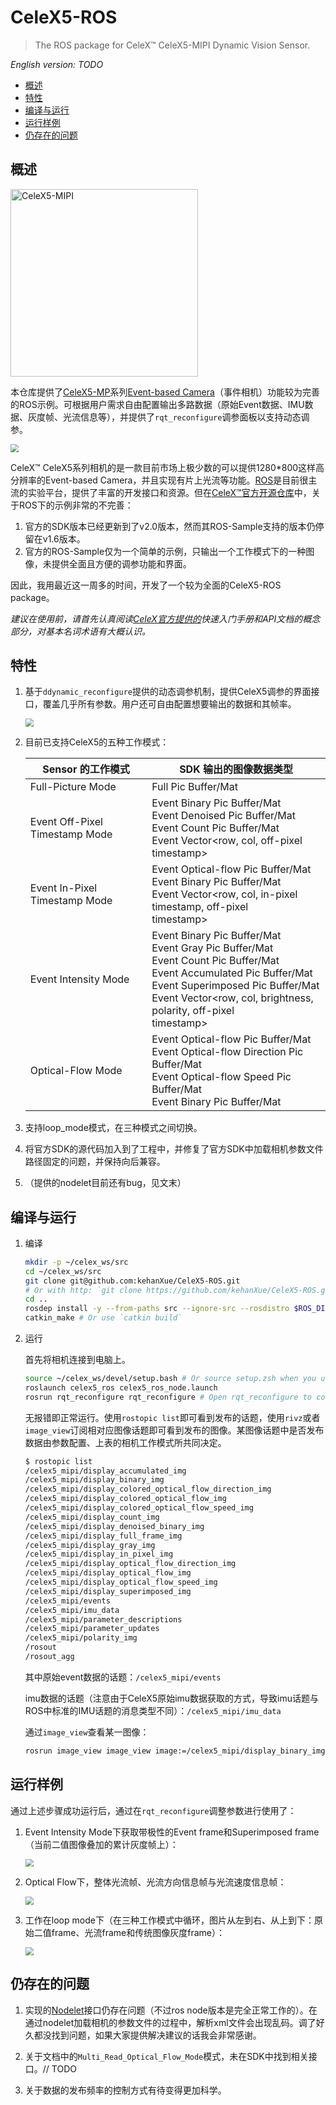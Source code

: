 # CeleX5-ROS

> The ROS package for CeleX™ CeleX5-MIPI Dynamic Vision Sensor.

*English version: TODO*

- [概述](#概述)
- [特性](#特性)
- [编译与运行](#编译与运行)
- [运行样例](#运行样例)
- [仍存在的问题](#仍存在的问题)

## 概述

<img src="assets/242069421.jpg" height="300" alt="CeleX5-MIPI"/>



本仓库提供了[CeleX5-MP](http://www.celepixel.com/#/Samples)系列[Event-based Camera](https://en.wikipedia.org/wiki/Event_camera)（事件相机）功能较为完善的ROS示例。可根据用户需求自由配置输出多路数据（原始Event数据、IMU数据、灰度帧、光流信息等），并提供了`rqt_reconfigure`调参面板以支持动态调参。

<img src="assets/Screenshot from 2020-01-22 21-16-52.png" style="zoom:80%;" />

CeleX™ CeleX5系列相机的是一款目前市场上极少数的可以提供1280*800这样高分辨率的Event-based Camera，并且实现有片上光流等功能。[ROS](https://www.ros.org/)是目前很主流的实验平台，提供了丰富的开发接口和资源。但在[CeleX™官方开源仓库](https://github.com/CelePixel/CeleX5-MIPI)中，关于ROS下的示例非常的不完善：

1. 官方的SDK版本已经更新到了v2.0版本，然而其ROS-Sample支持的版本仍停留在v1.6版本。
2. 官方的ROS-Sample仅为一个简单的示例，只输出一个工作模式下的一种图像，未提供全面且方便的调参功能和界面。

因此，我用最近这一周多的时间，开发了一个较为全面的CeleX5-ROS package。

*建议在使用前，请首先认真阅读[CeleX官方提供的](https://github.com/CelePixel/CeleX5-MIPI/tree/master/Documentation)快速入门手册和API文档的概念部分，对基本名词术语有大概认识。*

## 特性

1. 基于`ddynamic_reconfigure`提供的动态调参机制，提供CeleX5调参的界面接口，覆盖几乎所有参数。用户还可自由配置想要输出的数据和其帧率。

   <img src="assets/Screenshot from 2020-01-22 21-22-20.png" style="zoom:80%;" />

2. 目前已支持CeleX5的五种工作模式：

   | Sensor 的工作模式              | SDK 输出的图像数据类型                                       |
   | ------------------------------ | ------------------------------------------------------------ |
   | Full-Picture Mode              | Full Pic Buffer/Mat                                          |
   | Event Off-Pixel Timestamp Mode | Event Binary Pic Buffer/Mat<br/>Event Denoised Pic Buffer/Mat<br/>Event Count Pic Buffer/Mat<br/>Event Vector<row, col, off-pixel timestamp> |
   | Event In-Pixel Timestamp Mode  | Event Optical-flow Pic Buffer/Mat<br/>Event Binary Pic Buffer/Mat<br/>Event Vector<row, col, in-pixel timestamp, off-pixel<br/>timestamp> |
   | Event Intensity Mode           | Event Binary Pic Buffer/Mat<br/>Event Gray Pic Buffer/Mat<br/>Event Count Pic Buffer/Mat<br/>Event Accumulated Pic Buffer/Mat<br/>Event Superimposed Pic Buffer/Mat<br/>Event Vector<row, col, brightness, polarity, off-pixel<br/>timestamp> |
   | Optical-Flow Mode              | Event Optical-flow Pic Buffer/Mat<br/>Event Optical-flow Direction Pic Buffer/Mat<br/>Event Optical-flow Speed Pic Buffer/Mat<br/>Event Binary Pic Buffer/Mat |

3. 支持loop_mode模式，在三种模式之间切换。

4. 将官方SDK的源代码加入到了工程中，并修复了官方SDK中加载相机参数文件路径固定的问题，并保持向后兼容。

5. （提供的nodelet目前还有bug，见文末）

## 编译与运行

1. 编译

   ```bash
   mkdir -p ~/celex_ws/src
   cd ~/celex_ws/src
   git clone git@github.com:kehanXue/CeleX5-ROS.git
   # Or with http: `git clone https://github.com/kehanXue/CeleX5-ROS.git`
   cd ..
   rosdep install -y --from-paths src --ignore-src --rosdistro $ROS_DISTRO
   catkin_make # Or use `catkin build`
   ```

2. 运行

   首先将相机连接到电脑上。
   
   ```bash
   source ~/celex_ws/devel/setup.bash # Or source setup.zsh when you use zsh
   roslaunch celex5_ros celex5_ros_node.launch
   rosrun rqt_reconfigure rqt_reconfigure # Open rqt_reconfigure to config
   ```
   
   无报错即正常运行。使用`rostopic list`即可看到发布的话题，使用`rivz`或者`image_view`订阅相对应图像话题即可看到发布的图像。某图像话题中是否发布数据由参数配置、上表的相机工作模式所共同决定。
   
   ```bash
   $ rostopic list 
   /celex5_mipi/display_accumulated_img
   /celex5_mipi/display_binary_img
   /celex5_mipi/display_colored_optical_flow_direction_img
   /celex5_mipi/display_colored_optical_flow_img
   /celex5_mipi/display_colored_optical_flow_speed_img
   /celex5_mipi/display_count_img
   /celex5_mipi/display_denoised_binary_img
   /celex5_mipi/display_full_frame_img
   /celex5_mipi/display_gray_img
   /celex5_mipi/display_in_pixel_img
   /celex5_mipi/display_optical_flow_direction_img
   /celex5_mipi/display_optical_flow_img
   /celex5_mipi/display_optical_flow_speed_img
   /celex5_mipi/display_superimposed_img
   /celex5_mipi/events
   /celex5_mipi/imu_data
   /celex5_mipi/parameter_descriptions
   /celex5_mipi/parameter_updates
   /celex5_mipi/polarity_img
   /rosout
   /rosout_agg
   ```
   
   其中原始event数据的话题：`/celex5_mipi/events`
   
   imu数据的话题（注意由于CeleX5原始imu数据获取的方式，导致imu话题与ROS中标准的IMU话题的消息类型不同）：`/celex5_mipi/imu_data`
   
   通过`image_view`查看某一图像：
   
   ```bash
   rosrun image_view image_view image:=/celex5_mipi/display_binary_img
   ```

## 运行样例

通过上述步骤成功运行后，通过在`rqt_reconfigure`调整参数进行使用了：

1. Event Intensity Mode下获取带极性的Event frame和Superimposed frame（当前二值图像叠加的累计灰度帧上）：

   <img src="assets/Screenshot from 2020-01-23 13-58-40-1579759278532.png" style="zoom:80%;" />

2. Optical Flow下，整体光流帧、光流方向信息帧与光流速度信息帧：

   <img src="assets/Screenshot from 2020-01-22 21-20-36.png" style="zoom:80%;" />

3. 工作在loop mode下（在三种工作模式中循环，图片从左到右、从上到下：原始二值frame、光流frame和传统图像灰度frame）：

   <img src="assets/Screenshot from 2020-01-22 21-16-52-1579704106897.png" style="zoom:80%;" />

## 仍存在的问题

1. 实现的[Nodelet](http://wiki.ros.org/nodelet)接口仍存在问题（不过ros node版本是完全正常工作的）。在通过nodelet加载相机的参数文件的过程中，解析xml文件会出现乱码。调了好久都没找到问题，如果大家提供解决建议的话我会非常感谢。
2. 关于文档中的`Multi_Read_Optical_Flow_Mode`模式，未在SDK中找到相关接口。// TODO

3. 关于数据的发布频率的控制方式有待变得更加科学。